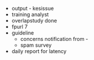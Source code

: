 - output - kesissue
- training analyst
- overlapstudy done
- fpurl 7
- guideline
	- concerns notification from -
	- spam survey
- daily report for latency